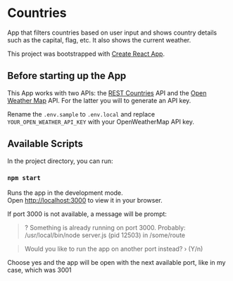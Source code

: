 # Countries

App that filters countries based on user input and shows country details such as the capital, flag, etc. It also shows the current weather.

This project was bootstrapped with [Create React App](https://github.com/facebook/create-react-app).

## Before starting up the App

This App works with two APIs: the [REST Countries](https://restcountries.com/) API and the [Open Weather Map](https://openweathermap.org/) API. For the latter you will to generate an API key.

Rename the `.env.sample` to `.env.local` and replace `YOUR_OPEN_WEATHER_API_KEY` with your OpenWeatherMap API key. 

## Available Scripts

In the project directory, you can run:

### `npm start`

Runs the app in the development mode.\
Open [http://localhost:3000](http://localhost:3000) to view it in your browser.

If port 3000 is not available, a message will be prompt:

> ? Something is already running on port 3000. Probably:
  /usr/local/bin/node server.js (pid 12503)
  in /some/route

> Would you like to run the app on another port instead? › (Y/n)

Choose yes and the app will be open with the next available port, like in my case, which was 3001
